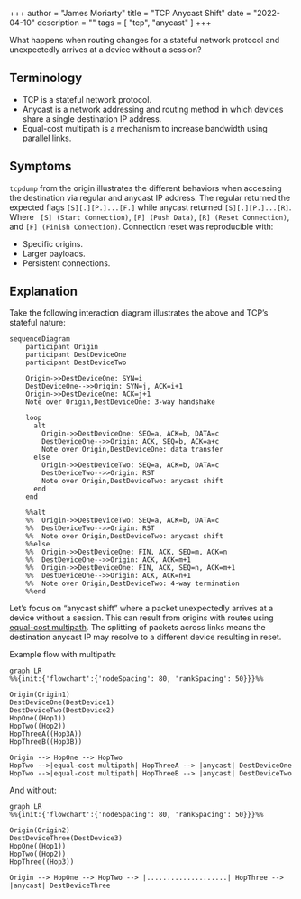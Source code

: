 +++
author = "James Moriarty"
title = "TCP Anycast Shift"
date = "2022-04-10"
description = ""
tags = [
  "tcp",
  "anycast"
]
+++

What happens when routing changes for a stateful network protocol and unexpectedly arrives at a device without a session?

## Terminology

* TCP is a stateful network protocol.
* Anycast is a network addressing and routing method in which devices share a single destination IP address.
* Equal-cost multipath is a mechanism to increase bandwidth using parallel links.

## Symptoms

`tcpdump` from the origin illustrates the different behaviors when accessing the destination via regular and anycast IP address. The regular returned the expected flags `[S][.][P.]...[F.]` while anycast returned `[S][.][P.]...[R]`. Where ` [S] (Start Connection)`, `[P] (Push Data)`, `[R] (Reset Connection)`, and `[F] (Finish Connection)`. Connection reset was reproducible with:

* Specific origins.
* Larger payloads.
* Persistent connections.

## Explanation

Take the following interaction diagram illustrates the above and TCP’s stateful nature:

```mermaid
sequenceDiagram
    participant Origin
    participant DestDeviceOne
    participant DestDeviceTwo

    Origin->>DestDeviceOne: SYN=i
    DestDeviceOne-->>Origin: SYN=j, ACK=i+1
    Origin->>DestDeviceOne: ACK=j+1
    Note over Origin,DestDeviceOne: 3-way handshake

    loop
      alt
        Origin->>DestDeviceOne: SEQ=a, ACK=b, DATA=c
        DestDeviceOne-->>Origin: ACK, SEQ=b, ACK=a+c
        Note over Origin,DestDeviceOne: data transfer
      else
        Origin->>DestDeviceTwo: SEQ=a, ACK=b, DATA=c
        DestDeviceTwo-->>Origin: RST
        Note over Origin,DestDeviceTwo: anycast shift
      end
    end

    %%alt
    %%  Origin->>DestDeviceTwo: SEQ=a, ACK=b, DATA=c
    %%  DestDeviceTwo-->>Origin: RST
    %%  Note over Origin,DestDeviceTwo: anycast shift
    %%else
    %%  Origin->>DestDeviceOne: FIN, ACK, SEQ=m, ACK=n
    %%  DestDeviceOne-->>Origin: ACK, ACK=m+1
    %%  Origin->>DestDeviceOne: FIN, ACK, SEQ=n, ACK=m+1
    %%  DestDeviceOne-->>Origin: ACK, ACK=n+1
    %%  Note over Origin,DestDeviceTwo: 4-way termination
    %%end
```

Let’s focus on “anycast shift” where a packet unexpectedly arrives at a device without a session. This can result from origins with routes using [equal-cost multipath](https://www.noction.com/blog/equal-cost-multipath-ecmp). The splitting of packets across links means the destination anycast IP may resolve to a different device resulting in reset.

Example flow with multipath:

```mermaid
graph LR
%%{init:{'flowchart':{'nodeSpacing': 80, 'rankSpacing': 50}}}%%

Origin(Origin1)
DestDeviceOne(DestDevice1)
DestDeviceTwo(DestDevice2)
HopOne((Hop1))
HopTwo((Hop2))
HopThreeA((Hop3A))
HopThreeB((Hop3B))

Origin --> HopOne --> HopTwo
HopTwo -->|equal-cost multipath| HopThreeA --> |anycast| DestDeviceOne
HopTwo -->|equal-cost multipath| HopThreeB --> |anycast| DestDeviceTwo
```

And without:

```mermaid
graph LR
%%{init:{'flowchart':{'nodeSpacing': 80, 'rankSpacing': 50}}}%%

Origin(Origin2)
DestDeviceThree(DestDevice3)
HopOne((Hop1))
HopTwo((Hop2))
HopThree((Hop3))

Origin --> HopOne --> HopTwo --> |....................| HopThree --> |anycast| DestDeviceThree
```
